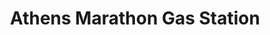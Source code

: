 ---
title: "Athens Marathon Gas Station"
url: /albion/athens-marathon-gas-station/
shop: convenience
---